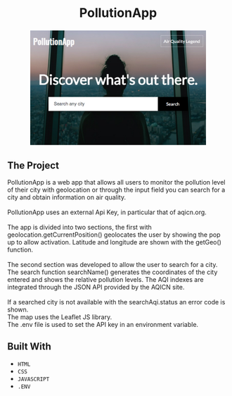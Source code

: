   <h1 align="center">
    PollutionApp
  </h1>
  <h3 align="center">
      <img src="Images/PollutionApp.jpg" alt="Image" width="400" height="260">
    <br>
  </h3>

## The Project

PollutionApp is a web app that allows all users to monitor the pollution level of their city with geolocation or through the input field you can search for a city and obtain information on air quality.<br>
<br>
PollutionApp uses an external Api Key, in particular that of aqicn.org.<br>
<br>
The app is divided into two sections, the first with geolocation.getCurrentPosition() geolocates the user by showing the pop up to allow activation.
Latitude and longitude are shown with the getGeo() function.<br>
<br>
The second section was developed to allow the user to search for a city. The search function searchName() generates the coordinates of the city entered and shows the relative pollution levels. The AQI indexes are integrated through the JSON API provided by the AQICN site.<br>
<br>
If a searched city is not available with the searchAqi.status an error code is shown.
<br>
The map uses the Leaflet JS library.
<br>
The .env file is used to set the API key in an environment variable.


## Built With

* ```HTML```
* ```CSS```
* ```JAVASCRIPT```
* ```.ENV```
